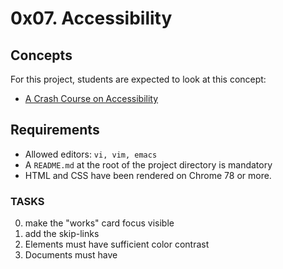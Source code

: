 # 0x07. Accessibility

## Concepts
For this project, students are expected to look at this concept:

+ [A Crash Course on Accessibility](https://intranet.hbtn.io/concepts/186)

## Requirements

+ Allowed editors: `vi, vim, emacs`
+ A `README.md` at the root of the project directory is mandatory
+ HTML and CSS have been rendered on Chrome 78 or more.

### TASKS

0. make the "works" card focus visible
1. add the skip-links
2. Elements must have sufficient color contrast
3. Documents must have <title> element to aid in navigation
4. <html> element must have a lang attribute
5. Images must have alternate text
6. Form elements must have labels
7. Links must have discernible text
8. Zooming and scaling must not be disabled
9. Heading levels should only increase by one and all page content must be contained by landmarks
10. Document must have one main landmark
11. More than 2 elements become list


### AUTHOR
**JACKSON MORENO**